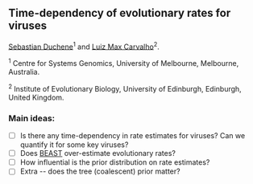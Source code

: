 ## Time-dependency of evolutionary rates for viruses

[Sebastian Duchene](https://holtlab.net/sebastian-duchene/)<sup>1</sup> and [Luiz Max Carvalho](https://lmfcarvalho.org/about/)<sup>2</sup>.

<sup>1</sup> Centre for Systems Genomics, University of Melbourne, Melbourne, Australia.

<sup>2</sup> Institute of Evolutionary Biology, University of Edinburgh, Edinburgh, United Kingdom.

### Main ideas:

- [ ] Is there any time-dependency in rate estimates for viruses? Can we quantify it for some key viruses?
- [ ] Does [BEAST](https://holtlab.net/sebastian-duchene/) over-estimate evolutionary rates?
- [ ] How influential is the prior distribution on rate estimates?
- [ ] Extra -- does the tree (coalescent) prior matter?
